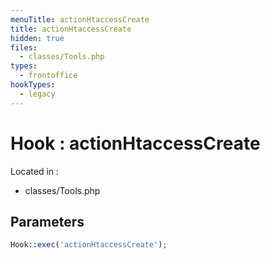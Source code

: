 ```yaml
---
menuTitle: actionHtaccessCreate
title: actionHtaccessCreate
hidden: true
files:
  - classes/Tools.php
types:
  - frontoffice
hookTypes:
  - legacy
---
```


# Hook : actionHtaccessCreate

Located in :

  - classes/Tools.php

## Parameters

```php
Hook::exec('actionHtaccessCreate');
```